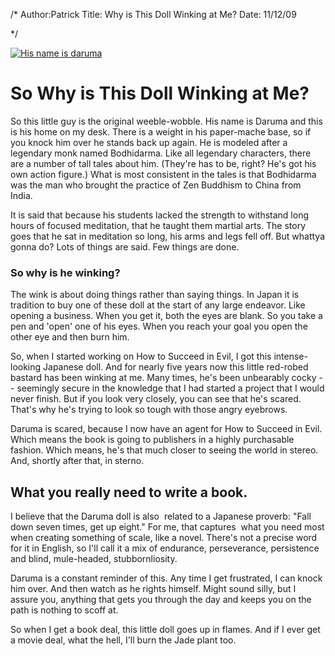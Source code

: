 /*
Author:Patrick
Title: Why is This Doll Winking at Me?
Date: 11/12/09

*/

[![His name is daruma](http://sendreinforcements.com/wp-content/uploads/2009/11/His-name-is-daruma-1024x487.jpg)](http://sendreinforcements.com/wp-content/uploads/2009/11/His-name-is-daruma.jpg)


# So Why is This Doll Winking at Me?

So this little guy is the original weeble-wobble. His name is Daruma and this is his home on my desk. There is a weight in his paper-mache base, so if you knock him over he stands back up again. He is modeled after a legendary monk named Bodhidarma. Like all legendary characters, there are a number of tall tales about him. (They're has to be, right? He's got his own action figure.) What is most consistent in the tales is that Bodhidarma was the man who brought the practice of Zen Buddhism to China from India.




It is said that because his students lacked the strength to withstand long hours of focused meditation, that he taught them martial arts. The story goes that he sat in meditation so long, his arms and legs fell off. But whattya gonna do? Lots of things are said. Few things are done.




### So why is he winking?




The wink is about doing things rather than saying things. In Japan it is tradition to buy one of these doll at the start of any large endeavor. Like opening a business. When you get it, both the eyes are blank. So you take a pen and 'open' one of his eyes. When you reach your goal you open the other eye and then burn him.




So, when I started working on How to Succeed in Evil, I got this intense-looking Japanese doll. And for nearly five years now this little red-robed bastard has been winking at me. Many times, he's been unbearably cocky -- seemingly secure in the knowledge that I had started a project that I would never finish. But if you look very closely, you can see that he's scared. That's why he's trying to look so tough with those angry eyebrows.




Daruma is scared, because I now have an agent for How to Succeed in Evil. Which means the book is going to publishers in a highly purchasable fashion. Which means, he's that much closer to seeing the world in stereo. And, shortly after that, in sterno.




## What you really need to write a book.




I believe that the Daruma doll is also  related to a Japanese proverb: "Fall down seven times, get up eight." For me, that captures  what you need most when creating something of scale, like a novel. There's not a precise word for it in English, so I'll call it a mix of endurance, perseverance, persistence and blind, mule-headed, stubbornliosity.




Daruma is a constant reminder of this. Any time I get frustrated, I can knock him over. And then watch as he rights himself. Might sound silly, but I assure you, anything that gets you through the day and keeps you on the path is nothing to scoff at.




So when I get a book deal, this little doll goes up in flames. And if I ever get a movie deal, what the hell, I'll burn the Jade plant too.






